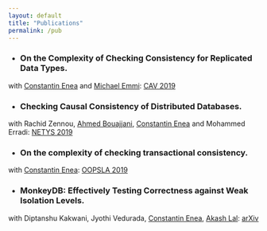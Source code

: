 ```yaml
---
layout: default
title: "Publications"
permalink: /pub
---
```

* ### On the Complexity of Checking Consistency for Replicated Data Types.
with [Constantin Enea][cenea] and [Michael Emmi][memmi]: [CAV 2019](https://link.springer.com/chapter/10.1007%2F978-3-030-25543-5_19)
* ### Checking Causal Consistency of Distributed Databases.
with Rachid Zennou, [Ahmed Bouajjani][abou], [Constantin Enea][cenea] and Mohammed Erradi: [NETYS 2019](https://link.springer.com/chapter/10.1007%2F978-3-030-31277-0_3)
* ### On the complexity of checking transactional consistency.
with [Constantin Enea][cenea]: [OOPSLA 2019](https://dl.acm.org/doi/10.1145/3360591)
* ### MonkeyDB: Effectively Testing Correctness against Weak Isolation Levels.
with Diptanshu Kakwani, Jyothi Vedurada, [Constantin Enea][cenea], [Akash Lal][alal]: [arXiv](https://arxiv.org/abs/2103.02830)

[cenea]: https://www.irif.fr/~cenea
[memmi]: https://michael-emmi.github.io
[alal]: https://www.microsoft.com/en-us/research/people/akashl
[abou]: https://www.irif.fr/~abou

